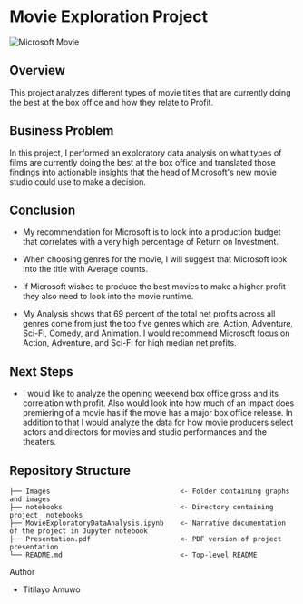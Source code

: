 # Movie Exploration Project

![Microsoft Movie](https://images.macrumors.com/t/dKAZ7HVGfF6cDvUubk6yiHhmyqU=/1600x1200/smart/article-new/2018/07/movies-and-tv-microsoft-app.jpg)

## Overview 

This project analyzes different types of movie titles that are currently doing the best at the box office and how they relate to Profit.

## Business Problem

In this project, I performed an exploratory data analysis on what types of films are currently doing the best at the box office and translated those findings into actionable insights that the head of Microsoft's new movie studio could use to make a decision. 

## Conclusion

- My recommendation for Microsoft is to look into a production budget that correlates with a very high percentage of Return on Investment.

- When choosing genres for the movie, I will suggest that Microsoft look into the title with Average counts. 

- If Microsoft wishes to produce the best movies to make a higher profit they also need to look into the movie runtime.
  
- My Analysis shows that 69 percent of the total net profits across all genres come from just the top five  genres which are; Action, Adventure, Sci-Fi, Comedy, and Animation. I would recommend Microsoft focus on Action, Adventure, and Sci-Fi for high median net profits.


## Next Steps

- I would like to analyze the opening weekend box office gross and its correlation with profit. Also would look into how much of an impact does premiering of a movie has if the movie has a major box office release. In addition to that I would analyze the data for how movie producers select actors and directors for movies and studio performances and the theaters.

 ## Repository Structure

```
├── Images                                <- Folder containing graphs and images  
├── notebooks                             <- Directory containing project  notebooks 
├── MovieExploratoryDataAnalysis.ipynb    <- Narrative documentation of the project in Jupyter notebook
├── Presentation.pdf                      <- PDF version of project presentation
└── README.md                             <- Top-level README
``` 

Author 
- Titilayo Amuwo
